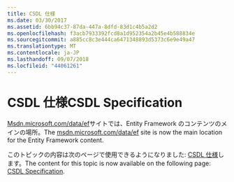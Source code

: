 ```yaml
---
title: CSDL 仕様
ms.date: 03/30/2017
ms.assetid: 6bb94c37-87da-447a-8dfd-83d1c4b5a2d2
ms.openlocfilehash: f3acb7933392fcd8a1d952354a2b45e4b588834e
ms.sourcegitcommit: a885cc8c3e444ca6471348893d5373c6e9e49a47
ms.translationtype: MT
ms.contentlocale: ja-JP
ms.lasthandoff: 09/07/2018
ms.locfileid: "44061261"
---
```

# <a name="csdl-specification"></a><span data-ttu-id="0a4ef-102">CSDL 仕様</span><span class="sxs-lookup"><span data-stu-id="0a4ef-102">CSDL Specification</span></span>
<span data-ttu-id="0a4ef-103">[Msdn.microsoft.com/data/ef](https://msdn.microsoft.com/data/ef)サイトでは、Entity Framework のコンテンツのメインの場所。</span><span class="sxs-lookup"><span data-stu-id="0a4ef-103">The [msdn.microsoft.com/data/ef](https://msdn.microsoft.com/data/ef) site is now the main location for the Entity Framework content.</span></span>  
  
 <span data-ttu-id="0a4ef-104">このトピックの内容は次のページで使用できるようになりました: [CSDL 仕様](https://msdn.microsoft.com/data/jj652004)します。</span><span class="sxs-lookup"><span data-stu-id="0a4ef-104">The content for this topic is now available on the following page: [CSDL Specification](https://msdn.microsoft.com/data/jj652004).</span></span>
